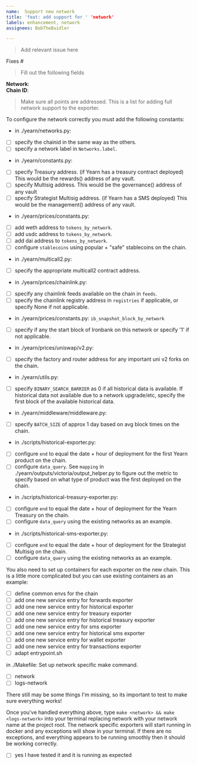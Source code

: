 ```yaml
---
name:  Support new network
title: 'feat: add support for ' 'network'
labels: enhancement, network
assignees: BobTheBuidler

---
```


>Add relevant issue here

Fixes # 

>Fill out the following fields

**Network**:  
**Chain ID**:

>Make sure all points are addressed. This is a list for adding full network support to the exporter.

To configure the network correctly you must add the following constants:

- in ./yearn/networks.py:
- [ ] specify the chainid in the same way as the others.
- [ ] specify a network label in `Networks.label`.

- in ./yearn/constants.py:
- [ ] specify Treasury address. (if Yearn has a treasury contract deployed) This would be the rewards() address of any vault.
- [ ] specify Multisig address. This would be the governance() address of any vault
- [ ] specify Strategist Multisig address. (if Yearn has a SMS deployed) This would be the management() address of any vault.

- in ./yearn/prices/constants.py:
- [ ] add weth address to `tokens_by_network`.
- [ ] add usdc address to `tokens_by_network`.
- [ ] add dai address to `tokens_by_network`.
- [ ] configure `stablecoins` using popular + "safe" stablecoins on the chain.

- in ./yearn/multicall2.py:
- [ ] specify the appropriate multicall2 contract address.

- in ./yearn/prices/chainlink.py:
- [ ] specify any chainlink feeds available on the chain in `feeds`.
- [ ] specify the chainlink registry address in `registries` if applicable, or specify None if not applicable.

- in ./yearn/prices/constants.py: `ib_snapshot_block_by_network`
- [ ] specify if any the start block of Ironbank on this network or specify '1' if not applicable.

- in ./yearn/prices/uniswap/v2.py:
- [ ] specify the factory and router address for any important uni v2 forks on the chain.

- in ./yearn/utils.py:
- [ ] specify `BINARY_SEARCH_BARRIER` as 0 if all historical data is available. If historical data not available due to a network upgrade/etc, specify the first block of the available historical data.

- in ./yearn/middleware/middleware.py:
- [ ] specify `BATCH_SIZE` of approx 1 day based on avg block times on the chain.

- in ./scripts/historical-exporter.py:
- [ ] configure `end` to equal the date + hour of deployment for the first Yearn product on the chain.
- [ ] configure `data_query`. See `mapping` in ./yearn/outputs/victoria/output_helper.py to figure out the metric to specify based on what type of product was the first deployed on the chain.

- in ./scripts/historical-treasury-exporter.py:
- [ ] configure `end` to equal the date + hour of deployment for the Yearn Treasury on the chain.
- [ ] configure `data_query` using the existing networks as an example.

- in ./scripts/historical-sms-exporter.py:
- [ ] configure `end` to equal the date + hour of deployment for the Strategist Multisig on the chain.
- [ ] configure `data_query` using the existing networks as an example.

You also need to set up containers for each exporter on the new chain. This is a little more complicated but you can use existing containers as an example:
- [ ] define common envs for the chain
- [ ] add one new service entry for forwards exporter
- [ ] add one new service entry for historical exporter
- [ ] add one new service entry for treasury exporter
- [ ] add one new service entry for historical treasury exporter
- [ ] add one new service entry for sms exporter
- [ ] add one new service entry for historical sms exporter
- [ ] add one new service entry for wallet exporter
- [ ] add one new service entry for transactions exporter
- [ ] adapt entrypoint.sh

in ./Makefile: Set up network specific make command.
- [ ] network
- [ ] logs-network

There still may be some things I'm missing, so its important to test to make sure everything works!

Once you've handled everything above, type `make <network> && make <logs-network>` into your terminal replacing network with your network name at the project root. The network specific exporters will start running in docker and any exceptions will show in your terminal. If there are no exceptions, and everything appears to be running smoothly then it should be working correctly.

- [ ] yes I have tested it and it is running as expected